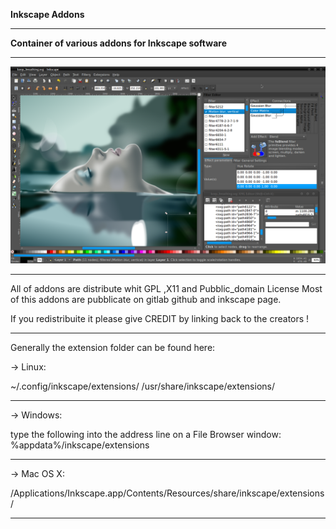 <strong>Inkscape Addons</strong>
<hr align=”left” size=”1″ width=”300″ color=”red” noshade>
<b>Container of various addons for Inkscape software</b>
<hr align=”left” size=”1″ width=”300″ color=”red” noshade>
<img src="https://github.com/ilnanny/Inkscape-addons/blob/master/preview.png?raw=true"Inkscape Addons">

<hr align=”left” size=”1″ width=”300″ color=”red” noshade>
 All of addons are  distribute whit GPL ,X11 and Pubblic_domain License
 Most of this addons are pubblicate on gitlab github and inkscape page.
 
If you redistribuite it please give CREDIT by linking back to the creators !


<hr align=”left” size=”1″ width=”300″ color=”red” noshade>
Generally the extension folder can be found here:

-> Linux:

~/.config/inkscape/extensions/
/usr/share/inkscape/extensions/
<hr align=”left” size=”1″ width=”80″ color=”red” noshade>
-> Windows:

type the following into the address line on a File Browser window:
%appdata%/inkscape/extensions
<hr align=”left” size=”1″ width=”80″ color=”red” noshade>
-> Mac OS X:

/Applications/Inkscape.app/Contents/Resources/share/inkscape/extensions/

<hr align=”left” size=”1″ width=”300″ color=”red” noshade>
